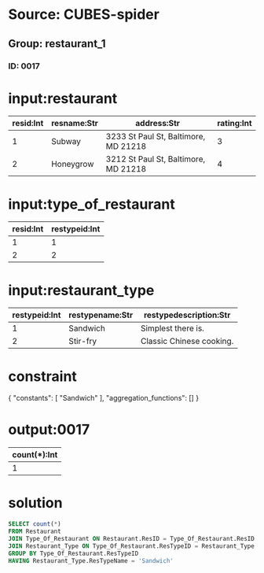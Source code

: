 # Source: CUBES-spider
## Group: restaurant_1
### ID: 0017

# input:restaurant

| resid:Int | resname:Str | address:Str | rating:Int |
|---|---|---|---|
| 1 | Subway | 3233 St Paul St, Baltimore, MD 21218 | 3 |
| 2 | Honeygrow | 3212 St Paul St, Baltimore, MD 21218 | 4 |

# input:type_of_restaurant

| resid:Int | restypeid:Int |
|---|---|
| 1 | 1 |
| 2 | 2 |

# input:restaurant_type

| restypeid:Int | restypename:Str | restypedescription:Str |
|---|---|---|
| 1 | Sandwich | Simplest there is. |
| 2 | Stir-fry | Classic Chinese cooking. |

# constraint

{
  "constants": [
    "Sandwich"
  ],
  "aggregation_functions": []
}

# output:0017

| count(*):Int |
|---|
| 1 |

# solution

```sql
SELECT count(*)
FROM Restaurant
JOIN Type_Of_Restaurant ON Restaurant.ResID = Type_Of_Restaurant.ResID
JOIN Restaurant_Type ON Type_Of_Restaurant.ResTypeID = Restaurant_Type.ResTypeID
GROUP BY Type_Of_Restaurant.ResTypeID
HAVING Restaurant_Type.ResTypeName = 'Sandwich'
```
